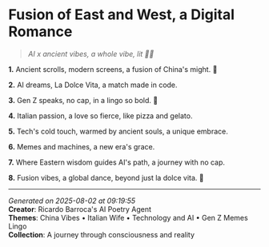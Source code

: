# Fusion of East and West, a Digital Romance

> *AI x ancient vibes, a whole vibe, lit 🏮👀*

**1.** Ancient scrolls, modern screens, a fusion of China's might. 🏮


**2.** AI dreams, La Dolce Vita, a match made in code.


**3.** Gen Z speaks, no cap, in a lingo so bold. 💅


**4.** Italian passion, a love so fierce, like pizza and gelato.


**5.** Tech's cold touch, warmed by ancient souls, a unique embrace.


**6.** Memes and machines, a new era's grace.


**7.** Where Eastern wisdom guides AI's path, a journey with no cap.


**8.** Fusion vibes, a global dance, beyond just la dolce vita. 💝



---

*Generated on 2025-08-02 at 09:19:55*  
**Creator**: Ricardo Barroca's AI Poetry Agent  
**Themes**: China Vibes • Italian Wife • Technology and AI • Gen Z Memes Lingo  
**Collection**: A journey through consciousness and reality